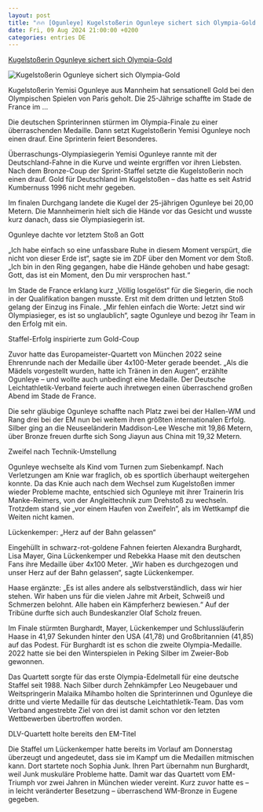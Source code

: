 ```yaml
---
layout: post
title: "🔥🔥 [Ogunleye] Kugelstoßerin Ogunleye sichert sich Olympia-Gold"
date: Fri, 09 Aug 2024 21:00:00 +0200
categories: entries DE
---
```

[Kugelstoßerin Ogunleye sichert sich Olympia-Gold](https://bnn.de/nachrichten/deutschland-und-welt/kugelstosserin-ogunleye-sichert-sich-olympia-gold)

![Kugelstoßerin Ogunleye sichert sich Olympia-Gold](https://static.bnn.de/nachrichten/deutschland-und-welt/urn-newsml-dpacom-20090101-240809-935-202991-bwsnmt/alternates/LANDSCAPE_13x7_BASE/urn-newsml-dpacom-20090101-240809-935-202991)

Kugelstoßerin Yemisi Ogunleye aus Mannheim hat sensationell Gold bei den Olympischen Spielen von Paris geholt. Die 25-Jährige schaffte im Stade de France im ...

Die deutschen Sprinterinnen stürmen im Olympia-Finale zu einer überraschenden Medaille. Dann setzt Kugelstoßerin Yemisi Ogunleye noch einen drauf. Eine Sprinterin feiert Besonderes.

Überraschungs-Olympiasiegerin Yemisi Ogunleye rannte mit der Deutschland-Fahne in die Kurve und weinte ergriffen vor ihren Liebsten. Nach dem Bronze-Coup der Sprint-Staffel setzte die Kugelstoßerin noch einen drauf. Gold für Deutschland im Kugelstoßen – das hatte es seit Astrid Kumbernuss 1996 nicht mehr gegeben.

Im finalen Durchgang landete die Kugel der 25-jährigen Ogunleye bei 20,00 Metern. Die Mannheimerin hielt sich die Hände vor das Gesicht und wusste kurz danach, dass sie Olympiasiegerin ist.

Ogunleye dachte vor letztem Stoß an Gott

„Ich habe einfach so eine unfassbare Ruhe in diesem Moment verspürt, die nicht von dieser Erde ist“, sagte sie im ZDF über den Moment vor dem Stoß. „Ich bin in den Ring gegangen, habe die Hände gehoben und habe gesagt: Gott, das ist ein Moment, den Du mir versprochen hast.“

Im Stade de France erklang kurz „Völlig losgelöst“ für die Siegerin, die noch in der Qualifikation bangen musste. Erst mit dem dritten und letzten Stoß gelang der Einzug ins Finale. „Mir fehlen einfach die Worte: Jetzt sind wir Olympiasieger, es ist so unglaublich“, sagte Ogunleye und bezog ihr Team in den Erfolg mit ein.

Staffel-Erfolg inspirierte zum Gold-Coup

Zuvor hatte das Europameister-Quartett von München 2022 seine Ehrenrunde nach der Medaille über 4x100-Meter gerade beendet. „Als die Mädels vorgestellt wurden, hatte ich Tränen in den Augen“, erzählte Ogunleye – und wollte auch unbedingt eine Medaille. Der Deutsche Leichtathletik-Verband feierte auch ihretwegen einen überraschend großen Abend im Stade de France.

Die sehr gläubige Ogunleye schaffte nach Platz zwei bei der Hallen-WM und Rang drei bei der EM nun bei weitem ihren größten internationalen Erfolg. Silber ging an die Neuseeländerin Maddison-Lee Wesche mit 19,86 Metern, über Bronze freuen durfte sich Song Jiayun aus China mit 19,32 Metern.

Zweifel nach Technik-Umstellung

Ogunleye wechselte als Kind vom Turnen zum Siebenkampf. Nach Verletzungen am Knie war fraglich, ob es sportlich überhaupt weitergehen konnte. Da das Knie auch nach dem Wechsel zum Kugelstoßen immer wieder Probleme machte, entschied sich Ogunleye mit ihrer Trainerin Iris Manke-Reimers, von der Angleittechnik zum Drehstoß zu wechseln. Trotzdem stand sie „vor einem Haufen von Zweifeln“, als im Wettkampf die Weiten nicht kamen.

Lückenkemper: „Herz auf der Bahn gelassen“

Eingehüllt in schwarz-rot-goldene Fahnen feierten Alexandra Burghardt, Lisa Mayer, Gina Lückenkemper und Rebekka Haase mit den deutschen Fans ihre Medaille über 4x100 Meter. „Wir haben es durchgezogen und unser Herz auf der Bahn gelassen“, sagte Lückenkemper.

Haase ergänzte: „Es ist alles andere als selbstverständlich, dass wir hier stehen. Wir haben uns für die vielen Jahre mit Arbeit, Schweiß und Schmerzen belohnt. Alle haben ein Kämpferherz bewiesen.“ Auf der Tribüne durfte sich auch Bundeskanzler Olaf Scholz freuen.

Im Finale stürmten Burghardt, Mayer, Lückenkemper und Schlussläuferin Haase in 41,97 Sekunden hinter den USA (41,78) und Großbritannien (41,85) auf das Podest. Für Burghardt ist es schon die zweite Olympia-Medaille. 2022 hatte sie bei den Winterspielen in Peking Silber im Zweier-Bob gewonnen.

Das Quartett sorgte für das erste Olympia-Edelmetall für eine deutsche Staffel seit 1988. Nach Silber durch Zehnkämpfer Leo Neugebauer und Weitspringerin Malaika Mihambo holten die Sprinterinnen und Ogunleye die dritte und vierte Medaille für das deutsche Leichtathletik-Team. Das vom Verband angestrebte Ziel von drei ist damit schon vor den letzten Wettbewerben übertroffen worden.

DLV-Quartett holte bereits den EM-Titel

Die Staffel um Lückenkemper hatte bereits im Vorlauf am Donnerstag überzeugt und angedeutet, dass sie im Kampf um die Medaillen mitmischen kann. Dort startete noch Sophia Junk. Ihren Part übernahm nun Burghardt, weil Junk muskuläre Probleme hatte. Damit war das Quartett vom EM-Triumph vor zwei Jahren in München wieder vereint. Kurz zuvor hatte es – in leicht veränderter Besetzung – überraschend WM-Bronze in Eugene gegeben.

